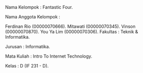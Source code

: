 Nama Kelompok : Fantastic Four.

Nama Anggota Kelompok :

Ferdinan Rio (00000070666).
Mitawati (00000070345).
Vinson (00000070870).
You Ya Lim (00000070306).
Fakultas : Teknik & Informatika.

Jurusan : Informatika.

Mata Kuliah : Intro To Internet Technology.

Kelas : D (IF 231 - D).
